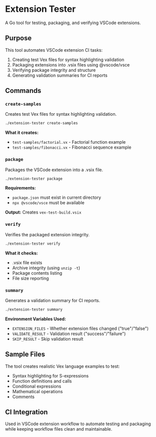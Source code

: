 # Extension Tester

A Go tool for testing, packaging, and verifying VSCode extensions.

## Purpose

This tool automates VSCode extension CI tasks:
1. Creating test Vex files for syntax highlighting validation
2. Packaging extensions into .vsix files using @vscode/vsce
3. Verifying package integrity and structure
4. Generating validation summaries for CI reports

## Commands

### `create-samples`
Creates test Vex files for syntax highlighting validation.

```bash
./extension-tester create-samples
```

**What it creates:**
- `test-samples/factorial.vx` - Factorial function example
- `test-samples/fibonacci.vx` - Fibonacci sequence example

### `package`
Packages the VSCode extension into a .vsix file.

```bash
./extension-tester package
```

**Requirements:**
- `package.json` must exist in current directory
- `npx @vscode/vsce` must be available

**Output:** Creates `vex-test-build.vsix`

### `verify`
Verifies the packaged extension integrity.

```bash
./extension-tester verify
```

**What it checks:**
- .vsix file exists
- Archive integrity (using `unzip -t`)
- Package contents listing
- File size reporting

### `summary`
Generates a validation summary for CI reports.

```bash
./extension-tester summary
```

**Environment Variables Used:**
- `EXTENSION_FILES` - Whether extension files changed ("true"/"false")
- `VALIDATE_RESULT` - Validation result ("success"/"failure")
- `SKIP_RESULT` - Skip validation result

## Sample Files

The tool creates realistic Vex language examples to test:
- Syntax highlighting for S-expressions
- Function definitions and calls
- Conditional expressions
- Mathematical operations
- Comments

## CI Integration

Used in VSCode extension workflow to automate testing and packaging while keeping workflow files clean and maintainable.
